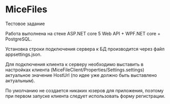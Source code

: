 # MiceFiles
Тестовое задание

Работа выполнена на стеке ASP.NET core 5 Web API + WPF.NET core + PostgreSQL.

Установка строки подключения сервера к БД производится через файл appsettings.json.

Для подключения клиента к серверу необходимо выставить в настройках клиента (MiceFileClient/Properties/Settings.settings) 
актуальное значение HostUrl (по идее уже должно быть выставлено актуальным).

По умолчанию не создается никаких юзеров для приложения, поэтому при первом запуске клиента следует использовать форму регистрации.
